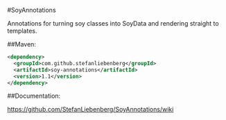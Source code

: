#SoyAnnotations

Annotations for turning soy classes into SoyData and rendering straight to templates.


##Maven:

```xml
<dependency>
  <groupId>com.github.stefanliebenberg</groupId>
  <artifactId>soy-annotations</artifactId>
  <version>1.1</version>
</dependency>
```

##Documentation:

https://github.com/StefanLiebenberg/SoyAnnotations/wiki